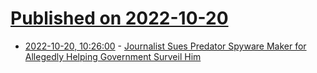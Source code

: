 # [Published on 2022-10-20](index.md)

* [2022-10-20, 10:26:00](https://soylentnews.org/article.pl?sid=22/10/19/1639212&from=rss) - [Journalist Sues Predator Spyware Maker for Allegedly Helping Government Surveil Him](https://soylentnews.org/article.pl?sid=22/10/19/1639212&from=rss)
